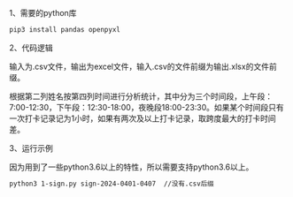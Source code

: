 1、需要的python库

```bash
pip3 install pandas openpyxl
```

2、代码逻辑

输入为.csv文件，输出为excel文件，输入.csv的文件前缀为输出.xlsx的文件前缀。

根据第二列姓名按第四列时间进行分析统计，其中分为三个时间段，上午段：7:00-12:30，下午段：12:30-18:00，夜晚段18:00-23:30。如果某个时间段只有一次打卡记录记为1小时，如果有两次及以上打卡记录，取跨度最大的打卡时间差。

3、运行示例

因为用到了一些python3.6以上的特性，所以需要支持python3.6以上。

```bash
python3 1-sign.py sign-2024-0401-0407  //没有.csv后缀
```

